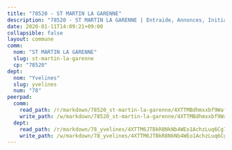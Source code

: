 ```yaml
---
title: "78520 - ST MARTIN LA GARENNE"
description: "78520 - ST MARTIN LA GARENNE | Entraide, Annonces, Initiatives"
date: 2020-01-11T14:09:21+09:00
collapsible: false
layout: commune
comm:
  nom: "ST MARTIN LA GARENNE"
  slug: st-martin-la-garenne
  cp: "78520"
dept:
  nom: "Yvelines"
  slug: yvelines
  num: "78"
peerpad:
  comm:
    read_path: /r/markdown/78520_st-martin-la-garenne/4XTTMBdhmxxbf9WafQ4QtfpoSJTSjk3uRXb78z6mu5tTMnErS
    write_path: /w/markdown/78520_st-martin-la-garenne/4XTTMBdhmxxbf9WafQ4QtfpoSJTSjk3uRXb78z6mu5tTMnErS-K3TgUPqgnzXArVcHCEsHC4FfUuSNgBY5vmyXtLsWrZJoxbE7EnEuhbta3PCEv56KJz9Qz97YmDpAF2hFEJWekWDQCjZYT3KKZL2cUYS1mVgeS5oCiVEtaDFjda2r8bSU1BWFSR3L
  dept:
    read_path: /r/markdown/78_yvelines/4XTTM6JTBkR8NkNb4WEo1AchzLuq6Cg73ydg7w9pErcQZA13p
    write_path: /w/markdown/78_yvelines/4XTTM6JTBkR8NkNb4WEo1AchzLuq6Cg73ydg7w9pErcQZA13p-K3TgUBFRQCPZwoWqJkunXeSjdgbtU3xzUSsui8DBc3rCTw6mbo4gNvfQRdE99JD3AnVW7fzseq687LKfGWCfAPajih5ByiZ3SpFz1r449oWaDnM5BHKZTbYtf6pEhRvzWbcazhrS
---
```


